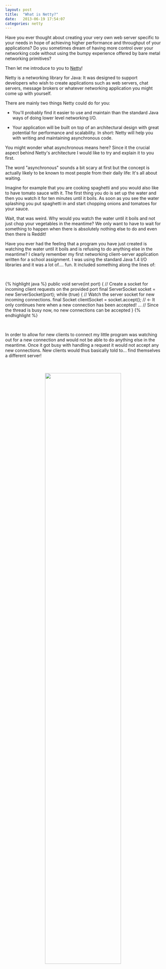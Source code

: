 ```yaml
---
layout: post
title:  "What is Netty?"
date:   2013-06-19 17:54:07
categories: netty
---
```


Have you ever thought about creating your very own web server specific to your
needs in hope of achieving higher performance and throughput of your applications?
Do you sometimes dream of having more control over your networking code without
using the bumpy experience offered by bare metal networking primitives?

Then let me introduce to you to <a href="http://netty.io/">Netty</a>!

Netty is a networking library for Java: It was designed to support developers who
wish to create applications such as web servers, chat servers, message brokers
or whatever networking application you might come up with yourself.

There are mainly two things Netty could do for you:

- You'll probably find it easier to use and maintain than the standard Java ways
  of doing lower level networking I/O.

- Your application will be built on top of an architectural design with great
  potential for performance and scalability. In short: Netty will help you with
  writing and maintaining asynchronous code.

You might wonder what asynchronous means here? Since it the crucial aspect
behind Netty's architecture I would like to try and explain it to you first.

The word "asynchronous" sounds a bit scary at first but the concept is
actually likely to be known to most people from their daily life: It's all about
waiting.

Imagine for example that you are cooking spaghetti and you would also like to
have tomato sauce with it. The first thing you do is set up the water and then
you watch it for ten minutes until it boils. As soon as you see the water splashing
you put spaghetti in and start chopping onions and tomatoes for your sauce.

Wait, that was weird. Why would you watch the water until it boils and not just
chop your vegetables in the meantime? We only want to have to wait for something
to happen when there is absolutely nothing else to do and even then there is Reddit!

Have you ever had the feeling that a program you have just created is watching the
water until it boils and is refusing to do anything else in the meantime?
I clearly remember my first networking client-server application written for a
school assignment. I was using the standard Java 1.4 I/O libraries and it was a
lot of.... fun. It included something along the lines of:

<br>

{% highlight java %}
public void serve(int port) {
    // Create a socket for incoming client requests on the provided port
    final ServerSocket socket = new ServerSocket(port);
    while (true) {
    // Watch the server socket for new incoming connections.
    final Socket clientSocket = socket.accept();
    // <- It only continues here when a new connection has been accepted!
    ...
    // Since the thread is busy now, no new connections can be accepted
 }
{% endhighlight %}

<br>

In order to allow for new clients to connect my little program was watching out
for a new connection and would not be able to do anything else in the
meantime. Once it got busy with handling a request it would not accept any new
connections. New clients would thus basically told to... find themselves a
different server!

<br>
<br>
<center><img src="/img/blocking.png" width="70%"/></center>
<br>
<br>

Well, well you might say: There was a lesson for you to learn in that course.
Here, rookie engineer, you fix that problem by creating a thread for every request:

<br>
<br>
<center><img src="/img/blocking_threads.png" width="72%"/></center>
<br>
<br>

And suddenly it works! Our server now knows how to accept and handle requests "in the same time".

There is a twist to that solution though. If we go back to our kitchen example, that would
mean that I can always just call up a friend to chop my onions while I watch the water
until it boils. If we also want to have the tomatoes ready on time for the sauce,
we just need to get more friends. And since everybody knows you have crazy ways of cooking, they
willingly comply. Let's not forget: We now have to we make sure that all our friends
are on time with their part of the cooking. We should further try to not use stove at the
same time! We'll need to come up with some rules to avoid stepping on each others
feet as well... cooking spaghetti just got really complicated!

Making a kitchen work this way is hard and it turns out that many people find
multi-threaded programming complicated too. Threads are also quiet expensive in terms
of memory consumption and if you want to serve a lot of requests you might see your friends
faces pushed against the kitchen window gasping for air! Don't get me wrong: The concept of
using a thread per request is valid and has some useful properties.
But wouldn't it be nice if we could do I/O using a single or a small number of threads?
How could we do I/O with fewer threads and only wait when there are no events from any
of our input or output streams to react to?

Here is an idea:

Instead of being busy watching what one stream is doing while ignoring events on any other streams,
we could watch out for events on all of our streams combined! With such a mechanism, a single thread
could check up on all streams at once. It would only have to wait when no stream was offering
events for it to react to. This means that somehow we will have to provide a single thread
with the buffered events from all streams one by one:

<br>
<br>
<center><img src="/img/selector.png" width="72%"/></center>
<br>
<br>

When the developers at Sun decided to complement their blocking or synchronous I/O API (the one mentioned in the school assignment),
they ultimately used this idea as the basis for their solution: The Java New IO API which is often abbreviated to "NIO".

There are other ways of doing asynchronous I/O for which I do not have
the time to go into details here but I would like to mention that Java NIO later
got an extension called "NIO2" which allows you do have asynchrony using a different
concept than the "selector" approach mentioned above (it is based on
<a href="http://en.wikipedia.org/wiki/Callback_%28computer_programming%29">callbacks</a>).

What does Netty have to do with all of this?

For starters, it provides you with a unified asynchronous API abstracting over
the native Java I/O frameworks mentioned before.

Having a unified asynchronous API means that you can write your application against the
Netty API and tell it which underlying native API it should use for sending the bytes
over the network. You thus don't have to worry about many of the lower-level details
and problems that come with handling Java blocking IO, NIO or NIO2 code directly.
The interested reader might have noticed that I have also listed the blocking
Java IO as a possible means of transportation. This is correct! The Netty
developers pull some tricks that make it possible for you to introduce asynchrony
into legacy code by running on the old blocking I/O API.

Another problem, which is approached by Netty, is the complexity of asynchronous
code. Let's go back to our "selector" solution for achieving asynchronous I/O:
The Selector provides your single thread with event occurring on a group of streams.
This means that when your thread asks the selector for events you will get one out
of a whole possible mix of events (, such as "stream ready for writing, reading" etc...) and you'll have to come up with some structured way of figuring out how to react
to each of them.

One way of attaching logic to specific events is to use a large switch statement
with a "case" for each of the differing events you'd expect from your streams.
Typically, this approach leads to long methods with deep nesting. It is considered
by many developers to contain typical traits of unmaintainable code. The following idea
provides an alternative solution:

<br>
<br>
<center><img src="/img/reactor.png" width="72%"/></center>
<br>
<br>

We could implement a mechanism which takes the events from the selector
and distributes or "dispatches" them to interested methods.
If you would like react to an event you can thus subscribe a method to it.
Once the event occurs the dispatcher then calls the subscribed methods
(often called "handlers") one by one and one after another. In the figure it can be
seen that a "blue" event has occurred and the dispatcher now calls the subscribed
blue "event handlers" sequentially. This pattern was named the "Reactor" by it's
discoverers (<a href="http://www.cs.wustl.edu/~schmidt/PDF/reactor-siemens.pdf">link</a>) but it's also commonly known as an "event dispatcher"
or "the event loop".

Not only does Netty implement this reactor pattern for you
but it further extends it with the concepts of pipelines: Instead of having a
single handler attached to an event it allows you to attach a whole sequence of handlers
which can pass their output as input to the next handler. How is this useful? Usually,
networking applications work in layers: You have raw byte streams which represent HTTP
which might me used to transport compressed and encrypted data and so on. With Netty
you can now chain a HTTP decoder which passes its output to a decompression handler
which passes its output to an decrypt handler and so on... In short: Event handlers
in Netty are composable and composition is at the very core of most maintainable
and extendable code.

I would like to go a bit more into the scalability claims I have made about Netty and not
yet argued about.

A part of the mentioned scalability of Netty is a direct consequence of its asynchronous
design: It does not require a thread per request and is therefore able to handle more
concurrent connections with less available memory compared to a thread-per-request approach.
With less threads running on your server the operation
system will be less busy doing context switches and other thread related overhead.
This can lead to a performance increase. In the case of Netty this seems to be
true as it has found its way into businesses such as Twitter and Facebook which handle
impressive amounts of concurrent requests.

The rest of the scalability comes from the great expertise of the Netty developers in
Java and the specific performance bottlenecks in the native I/O
implementations. If you are interested in high performance data structures optimized
for network applications or if you would like to know more about how Netty handles threading
internally I recommend the book "Netty in Action". It is written by one of the main
contributors of Netty: Norman Maurer. At time of writing of this post the book is not yet
finished but it already gives the most complete overview on Netty in my opinion.

I hope this post could give you some insights on Netty and motivate you to write that
high-performance scalable networking you always had in mind! Happy hacking :)
